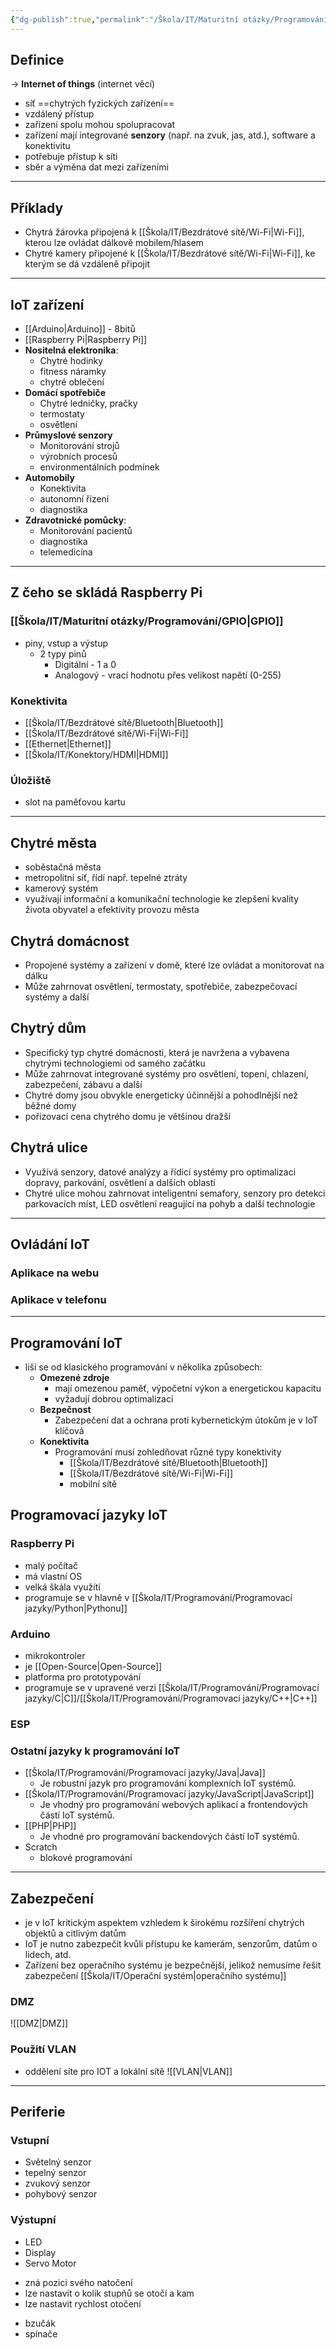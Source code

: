 ```yaml
---
{"dg-publish":true,"permalink":"/Škola/IT/Maturitní otázky/Programování/IoT (programování, bezpečnost a jednotlivé části IoT)/","tags":["IOT","Maturitní_otázka","SPOSDK","Software"],"created":"2023-12-19T09:11:24.192+01:00","updated":"2024-05-08T17:27:39.794+02:00"}
---
```


## Definice
-> **Internet of things** (internet věcí)
- síť ==chytrých fyzických zařízení==
- vzdálený přístup
- zařízení spolu mohou spolupracovat
- zařízení mají integrované **senzory** (např. na zvuk, jas, atd.), software a konektivitu
- potřebuje přístup k síti
- sběr a výměna dat mezi zařízeními
___
## Příklady
- Chytrá žárovka připojená k [[Škola/IT/Bezdrátové sítě/Wi-Fi\|Wi-Fi]], kterou lze ovládat dálkově mobilem/hlasem
- Chytré kamery připojené k [[Škola/IT/Bezdrátové sítě/Wi-Fi\|Wi-Fi]], ke kterým se dá vzdáleně připojit

___
## IoT zařízení
- [[Arduino\|Arduino]] - 8bitů
- [[Raspberry Pi\|Raspberry Pi]]
- **Nositelná elektronika**: 
	- Chytré hodinky 
	- fitness náramky 
	- chytré oblečení
- **Domácí spotřebiče** 
	- Chytré ledničky, pračky 
	- termostaty 
	- osvětlení
- **Průmyslové senzory**
	- Monitorování strojů 
	- výrobních procesů 
	- environmentálních podmínek
- **Automobily** 
	- Konektivita 
	- autonomní řízení 
	- diagnostika
- **Zdravotnické pomůcky**: 
	- Monitorování pacientů
	- diagnostika
	- telemedicína

___
## Z čeho se skládá Raspberry Pi
### [[Škola/IT/Maturitní otázky/Programování/GPIO\|GPIO]]

<div class="transclusion internal-embed is-loaded"><div class="markdown-embed">



 - piny, vstup a výstup 
	- 2 typy pinů
		- Digitální - 1 a 0
		- Analogový - vrací hodnotu přes velikost napětí (0-255)

</div></div>

### Konektivita 
- [[Škola/IT/Bezdrátové sítě/Bluetooth\|Bluetooth]] 
- [[Škola/IT/Bezdrátové sítě/Wi-Fi\|Wi-Fi]]
- [[Ethernet\|Ethernet]]
- [[Škola/IT/Konektory/HDMI\|HDMI]]
### Úložiště 
- slot na paměťovou kartu 

___
## Chytré města
- soběstačná města
- metropolitní síť, řídí např. tepelné ztráty
- kamerový systém
- využívají informační a komunikační technologie ke zlepšení kvality života obyvatel a efektivity provozu města
## Chytrá domácnost
- Propojené systémy a zařízení v domě, které lze ovládat a monitorovat na dálku
- Může zahrnovat osvětlení, termostaty, spotřebiče, zabezpečovací systémy a další
## Chytrý dům
- Specifický typ chytré domácnosti, která je navržena a vybavena chytrými technologiemi od samého začátku
- Může zahrnovat integrované systémy pro osvětlení, topení, chlazení, zabezpečení, zábavu a další
- Chytré domy jsou obvykle energeticky účinnější a pohodlnější než běžné domy
- pořizovací cena chytrého domu je většinou dražší
## Chytrá ulice
- Využívá senzory, datové analýzy a řídicí systémy pro optimalizaci dopravy, parkování, osvětlení a dalších oblastí
- Chytré ulice mohou zahrnovat inteligentní semafory, senzory pro detekci parkovacích míst, LED osvětlení reagující na pohyb a další technologie

___
## Ovládání IoT
### Aplikace na webu
### Aplikace v telefonu
___
## Programování IoT
- liší se od klasického programování v několika způsobech:
	- **Omezené zdroje**
		- mají omezenou paměť, výpočetní výkon a energetickou kapacitu
		- vyžadují dobrou optimalizaci
	- **Bezpečnost**
		- Zabezpečení dat a ochrana proti kybernetickým útokům je v IoT klíčová
	- **Konektivita**
		- Programování musí zohledňovat různé typy konektivity
			- [[Škola/IT/Bezdrátové sítě/Bluetooth\|Bluetooth]]
			- [[Škola/IT/Bezdrátové sítě/Wi-Fi\|Wi-Fi]]
			- mobilní sítě

## Programovací jazyky IoT
### Raspberry Pi
- malý počítač
- má vlastní OS 
- velká škála využítí
- programuje se v hlavně v [[Škola/IT/Programování/Programovací jazyky/Python\|Pythonu]]
### Arduino
- mikrokontroler
- je [[Open-Source\|Open-Source]]
- platforma pro prototypování
- programuje se v upravené verzi [[Škola/IT/Programování/Programovací jazyky/C\|C]]/[[Škola/IT/Programování/Programovací jazyky/C++\|C++]]
### ESP
### Ostatní jazyky k programování IoT
- [[Škola/IT/Programování/Programovací jazyky/Java\|Java]]
	- Je robustní jazyk pro programování komplexních IoT systémů.
- [[Škola/IT/Programování/Programovací jazyky/JavaScript\|JavaScript]]
	- Je vhodný pro programování webových aplikací a frontendových částí IoT systémů.
- [[PHP\|PHP]]
	- Je vhodné pro programování backendových částí IoT systémů.
- Scratch
	- blokové programování
___
## Zabezpečení
- je v IoT kritickým aspektem vzhledem k širokému rozšíření chytrých objektů a citlivým datům
- IoT je nutno zabezpečit kvůli přístupu ke kamerám, senzorům, datům o lidech, atd.
- Zařízení bez operačního systému je bezpečnější, jelikož nemusíme řešit zabezpečení [[Škola/IT/Operační systém\|operačního systému]] 
### DMZ
![[DMZ\|DMZ]]
### Použití VLAN
- oddělení síte pro IOT a lokální sítě
![[VLAN\|VLAN]]
___
## Periferie
### Vstupní
- Světelný senzor
- tepelný senzor
- zvukový senzor
- pohybový senzor
### Výstupní
- LED
- Display
- Servo Motor
<div class="transclusion internal-embed is-loaded"><div class="markdown-embed">



- zná pozici svého natočení
- lze nastavit o kolik stupňů se otočí a kam
- lze nastavit rychlost otočení

</div></div>

- bzučák
- spínače